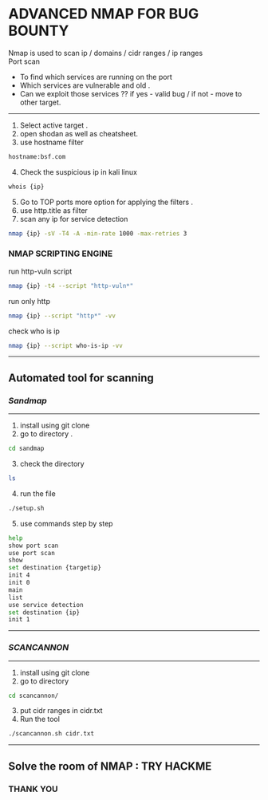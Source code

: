 # ADVANCED NMAP FOR BUG BOUNTY 

Nmap is used to scan ip / domains / cidr ranges / ip ranges <br>
Port scan<br>
- To find which services are running on the port 
- Which services are vulnerable and old .
- Can we exploit those services ??
if yes - valid bug / if not - move to other target.

---
1. Select active target .
2. open shodan as well as cheatsheet.
3. use hostname filter 
```bash 
hostname:bsf.com
```
4. Check the suspicious ip in kali linux 
```bash
whois {ip}
```
5. Go to TOP ports more option for applying the filters .
6. use http.title 
as filter
7. scan any ip for service detection 
```bash
nmap {ip} -sV -T4 -A -min-rate 1000 -max-retries 3
```
### NMAP SCRIPTING ENGINE

run http-vuln script
```bash
nmap {ip} -t4 --script "http-vuln*"
```
run only http 
```bash
nmap {ip} --script "http*" -vv
```
check who is ip
```bash
nmap {ip} --script who-is-ip -vv
```
---

**Automated tool for scanning** 
--- 
### *Sandmap* <br>
---
1. install using git clone
2. go to directory .
```bash 
cd sandmap
```
3. check the directory
```bash 
ls
```
4. run the file 
```bash 
./setup.sh 
```
5. use commands step by step
```bash
help
show port scan
use port scan
show 
set destination {targetip}
init 4
init 0
main
list 
use service detection 
set destination {ip}
init 1
```
--- 
### *SCANCANNON* <br>
---
1. install using git clone
2. go to directory
```bash
cd scancannon/
```
3. put cidr ranges in cidr.txt
4. Run the tool
```bash
./scancannon.sh cidr.txt
```

--- 
Solve the room of NMAP : TRY HACKME
---
### THANK YOU 